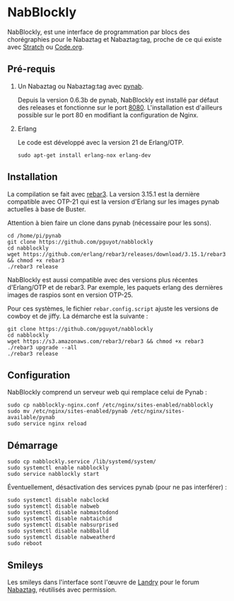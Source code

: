# NabBlockly

NabBlockly, est une interface de programmation par blocs des chorégraphies pour le Nabaztag et Nabaztag:tag, proche de ce qui existe avec [Stratch](https://llk.github.io/scratch-gui/develop/) ou [Code.org](https://code.org/).

## Pré-requis

1. Un Nabaztag ou Nabaztag:tag avec [pynab](https://github.com/nabaztag2018/pynab).

    Depuis la version 0.6.3b de pynab, NabBlockly est installé par défaut des releases et fonctionne sur le port [8080](http://nabaztag.local:8080/). L'installation est d'ailleurs possible sur le port 80 en modifiant la configuration de Nginx.

2. Erlang

    Le code est développé avec la version 21 de Erlang/OTP.
    ```shell
    sudo apt-get install erlang-nox erlang-dev
    ```

## Installation

La compilation se fait avec [rebar3](http://github.com/erlang/rebar3). La
version 3.15.1 est la dernière compatible avec OTP-21 qui est la version
d'Erlang sur les images pynab actuelles à base de Buster.

Attention à bien faire un clone dans pynab (nécessaire pour les sons).
```shell
cd /home/pi/pynab
git clone https://github.com/pguyot/nabblockly
cd nabblockly
wget https://github.com/erlang/rebar3/releases/download/3.15.1/rebar3 && chmod +x rebar3
./rebar3 release
```

NabBlockly est aussi compatible avec des versions plus récentes d'Erlang/OTP et
de rebar3. Par exemple, les paquets erlang des dernières images de raspios sont
en version OTP-25.

Pour ces systèmes, le fichier `rebar.config.script` ajuste les versions de
cowboy et de jiffy. La démarche est la suivante :
```shell
git clone https://github.com/pguyot/nabblockly
cd nabblockly
wget https://s3.amazonaws.com/rebar3/rebar3 && chmod +x rebar3
./rebar3 upgrade --all
./rebar3 release
```

## Configuration

NabBlockly comprend un serveur web qui remplace celui de Pynab :
```shell
sudo cp nabblockly-nginx.conf /etc/nginx/sites-enabled/nabblockly
sudo mv /etc/nginx/sites-enabled/pynab /etc/nginx/sites-available/pynab
sudo service nginx reload
```

## Démarrage

```shell
sudo cp nabblockly.service /lib/systemd/system/
sudo systemctl enable nabblockly
sudo service nabblockly start
```

Éventuellement, désactivation des services pynab (pour ne pas interférer) :
```shell
sudo systemctl disable nabclockd
sudo systemctl disable nabweb
sudo systemctl disable nabmastodond
sudo systemctl disable nabtaichid
sudo systemctl disable nabsurprised
sudo systemctl disable nab8balld
sudo systemctl disable nabweatherd
sudo reboot
```

Smileys
-----

Les smileys dans l'interface sont l'œuvre de [Landry](https://twitter.com/_Landry) pour le forum [Nabaztag](http://nabaztag.forumactif.fr/), réutilisés avec permission.
